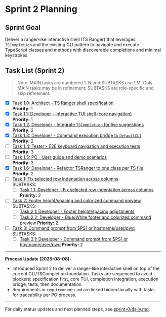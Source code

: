 # Sprint 2 Planning

## Sprint Goal
Deliver a ranger-like interactive shell (TS Ranger) that leverages `TSCompletion` and the existing CLI pattern to navigate and execute TypeScript classes and methods with discoverable completions and minimal keystrokes.

## Task List (Sprint 2)

> Note: MAIN tasks are numbered 1..N and SUBTASKS use 1.M. Only MAIN tasks may be in refinement; SUBTASKS are role-specific and skip refinement.

- [x] [Task 1.0: Architect - TS Ranger shell specification](./task-1.0-architect-ranger-spec.md)  
  **Priority:** 1
- [x] [Task 1.1: Developer - Interactive TUI shell (core navigation)](./task-1.1-developer-ranger-tui.md)  
  **Priority:** 1
- [x] [Task 1.2: Developer - Integrate `TSCompletion` for live suggestions](./task-1.2-developer-completion-integration.md)  
  **Priority:** 2
- [x] [Task 1.3: Developer - Command execution bridge to `DefaultCLI`](./task-1.3-developer-execution-bridge.md)  
  **Priority:** 2
- [ ] [Task 1.4: Tester - E2E keyboard navigation and execution tests](./task-1.4-tester-e2e-tests.md)  
  **Priority:** 3
- [ ] [Task 1.5: PO - User guide and demo scenarios](./task-1.5-po-user-guide.md)  
  **Priority:** 3
- [x] [Task 1.6: Developer - Refactor TSRanger to one class per TS file](./task-1.6-developer-refactor-tsranger.md)  
  **Priority:** 2
- [ ] [Task 1: Fix selected row indentation across columns](./task-1.1-developer-fix-selected-row-indentation.md)  
  SUBTASKS:
  - [ ] [Task 1.1: Developer - Fix selected row indentation across columns](./task-1.1-developer-fix-selected-row-indentation.md)
  **Priority:** 2
- [ ] [Task 2: Footer height/spacing and colorized command preview](./task-2.1-developer-footer-height-and-spacing.md)  
  SUBTASKS:
  - [ ] [Task 2.1: Developer - Footer height/spacing adjustments](./task-2.1-developer-footer-height-and-spacing.md)
  - [ ] [Task 2.2: Developer - Blue/White footer and colorized command preview](./task-2.2-developer-footer-and-color-preview.md)
  **Priority:** 2
- [ ] [Task 3: Command prompt from $PS1 or hostname/user/pwd](./task-3.1-developer-command-prompt-ps1.md)  
  SUBTASKS:
  - [ ] [Task 3.1: Developer - Command prompt from $PS1 or hostname/user/pwd](./task-3.1-developer-command-prompt-ps1.md)
  **Priority:** 2

---

**Process Update (2025-08-08):**
- Introduced Sprint 2 to deliver a ranger-like interactive shell on top of the current CLI/TSCompletion foundation. Tasks are sequenced to avoid blockers: specification first, core TUI, completion integration, execution bridge, tests, then documentation.
- Requirements in `requiremnents.md` are linked bidirectionally with tasks for traceability per PO process.

---

For daily status updates and next planned steps, see [sprint-0/daily.md](../sprint-0/daily.md).